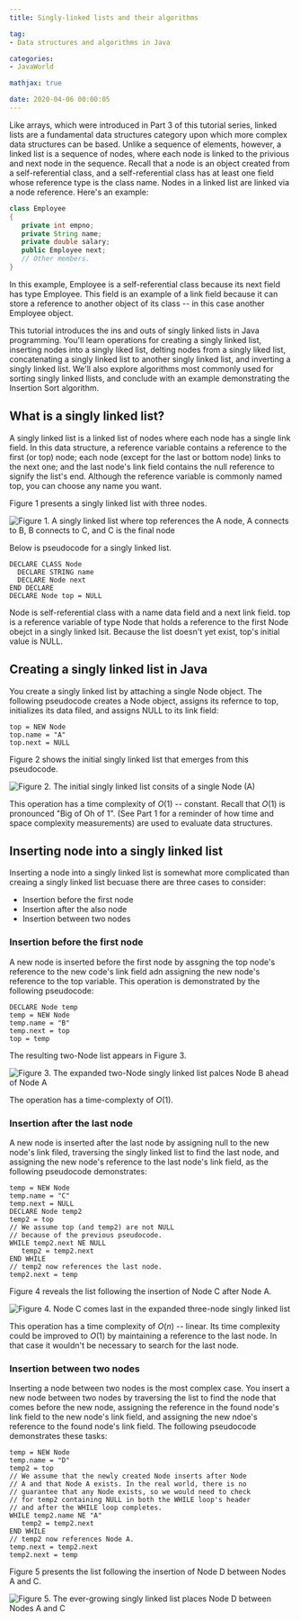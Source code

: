 ```yaml
---
title: Singly-linked lists and their algorithms

tag:
- Data structures and algorithms in Java

categories:
- JavaWorld

mathjax: true

date: 2020-04-06 00:00:05
---
```

Like arrays, which were introduced in Part 3 of this tutorial series, linked lists are a fundamental data structures category upon which more complex data structures can be based. Unlike a sequence of elements, however, a linked list is a sequence of nodes, where each node is linked to the privious and next node in the sequence. Recall that a node is an object created from a self-referential class, and a self-referential class has at least one field whose reference type is the class name. Nodes in a linked list are linked via a node reference. Here's an example:
```java
class Employee
{
   private int empno;
   private String name;
   private double salary;
   public Employee next;
   // Other members.
}
```

In this example, Employee is a self-referential class because its next field has type Employee. This field is an example of a link field because it can store a reference to another object of its class -- in this case another Employee object.

This tutorial introduces the ins and outs of singly linked lists in Java programming. You'll learn operations for creating a singly linked list, inserting nodes into a singly liked list, delting nodes from a singly liked list, concatenating a singly linked list to another singly linked list, and inverting a singly linked list. We'll also explore algorithms most commonly used for sorting singly linked llists, and conclude with an example demonstrating the Insertion Sort algorithm.

## What is a singly linked list?
A singly linked list is a linked list of nodes where each node has a single link field. In this data structure, a reference variable contains a reference to the first (or top) node; each node (except for the last or bottom node) links to the next one; and the last node's link field contains the null reference to signify the list's end. Although the reference variable is commonly named top, you can choose any name you want.

Figure 1 presents a singly linked list with three nodes.

![Figure 1. A singly linked list where top references the A node, A connects to B, B connects to C, and C is the final node](001.jpg)

Below is pseudocode for a singly linked list.

```
DECLARE CLASS Node
  DECLARE STRING name
  DECLARE Node next
END DECLARE
DECLARE Node top = NULL
```
Node is self-referential class with a name data field and a next link field. top is a reference variable of type Node that holds a reference to the first Node obejct in a singly linked lsit. Because the list doesn't yet exist, top's initial value is NULL.

## Creating a singly linked list in Java
You create a singly linked list by attaching a single Node object. The following pseudocode creates a Node object, assigns its refernce to top, initializes its data filed, and assigns NULL to its link field:
```
top = NEW Node
top.name = "A"
top.next = NULL
```

Figure 2 shows the initial singly linked list that emerges from this pseudocode.

![Figure 2. The initial singly linked list consits of a single Node (A)](002.jpg)

This operation has a time complexity of $O(1)$ -- constant. Recall that $O(1)$ is pronounced "Big of Oh of 1". (See Part 1 for a reminder of how time and space complexity measurements) are used to evaluate data structures.

## Inserting node into a singly linked list
Inserting a node into a singly linked list is somewhat more complicated than creaing a singly linked list becuase there are three cases to consider:
- Insertion before the first node
- Insertion after the also node
- Insertion between two nodes

### Insertion before the first node
A new node is inserted before the first node by assgning the top node's reference to the new code's link field adn assigning the new node's reference to the top variable. This operation is demonstrated by the following pseudocode:
```
DECLARE Node temp
temp = NEW Node
temp.name = "B"
temp.next = top
top = temp
```

The resulting two-Node list appears in Figure 3.

![Figure 3. The expanded two-Node singly linked list palces Node B ahead of Node A](003.jpg)

The operation has a time-complexty of $O(1)$.

### Insertion after the last node
A new node is inserted after the last node by assigning null to the new node's link filed, traversing the singly linked list to find the last node, and assigning the new node's reference to the last node's link field, as the following pseudocode demonstrates:
```
temp = NEW Node
temp.name = "C"
temp.next = NULL
DECLARE Node temp2
temp2 = top 
// We assume top (and temp2) are not NULL 
// because of the previous pseudocode.
WHILE temp2.next NE NULL
   temp2 = temp2.next
END WHILE
// temp2 now references the last node.
temp2.next = temp
```

Figure 4 reveals the list following the insertion of Node C after Node A.

![Figure 4. Node C comes last in the expanded three-node singly linked list](004.jpg)

This operation has a time complexity of $O(n)$ -- linear. Its time complexity could be improved to $O(1)$ by maintaining a reference to the last node. In that case it wouldn't be necessary to search for the last node.

### Insertion between two nodes
Inserting a node between two nodes is the most complex case. You insert a new node between two nodes by traversing the list to find the node that comes before the new node, assigning the reference in the found node's link field to the new node's link field, and assigning the new ndoe's reference to the found node's link field. The following pseudocode demonstrates these tasks:
```
temp = NEW Node
temp.name = "D"
temp2 = top 
// We assume that the newly created Node inserts after Node 
// A and that Node A exists. In the real world, there is no 
// guarantee that any Node exists, so we would need to check 
// for temp2 containing NULL in both the WHILE loop's header 
// and after the WHILE loop completes.
WHILE temp2.name NE "A"
   temp2 = temp2.next
END WHILE
// temp2 now references Node A.
temp.next = temp2.next
temp2.next = temp
```

Figure 5 presents the list following the insertion of Node D between Nodes A and C.

![Figure 5. The ever-growing singly linked list places Node D between Nodes A and C](005.jpg)